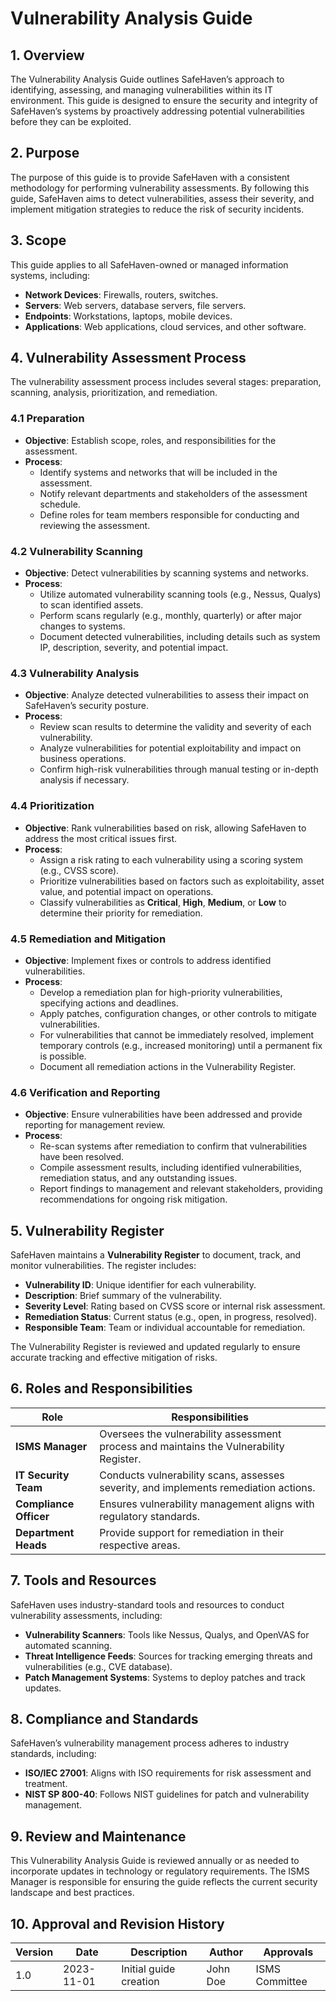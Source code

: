 
# Vulnerability Analysis Guide

## 1. Overview

The Vulnerability Analysis Guide outlines SafeHaven’s approach to identifying, assessing, and managing vulnerabilities within its IT environment. This guide is designed to ensure the security and integrity of SafeHaven’s systems by proactively addressing potential vulnerabilities before they can be exploited.

## 2. Purpose

The purpose of this guide is to provide SafeHaven with a consistent methodology for performing vulnerability assessments. By following this guide, SafeHaven aims to detect vulnerabilities, assess their severity, and implement mitigation strategies to reduce the risk of security incidents.

## 3. Scope

This guide applies to all SafeHaven-owned or managed information systems, including:
- **Network Devices**: Firewalls, routers, switches.
- **Servers**: Web servers, database servers, file servers.
- **Endpoints**: Workstations, laptops, mobile devices.
- **Applications**: Web applications, cloud services, and other software.
  
## 4. Vulnerability Assessment Process

The vulnerability assessment process includes several stages: preparation, scanning, analysis, prioritization, and remediation. 

### 4.1 Preparation
- **Objective**: Establish scope, roles, and responsibilities for the assessment.
- **Process**:
  - Identify systems and networks that will be included in the assessment.
  - Notify relevant departments and stakeholders of the assessment schedule.
  - Define roles for team members responsible for conducting and reviewing the assessment.

### 4.2 Vulnerability Scanning
- **Objective**: Detect vulnerabilities by scanning systems and networks.
- **Process**:
  - Utilize automated vulnerability scanning tools (e.g., Nessus, Qualys) to scan identified assets.
  - Perform scans regularly (e.g., monthly, quarterly) or after major changes to systems.
  - Document detected vulnerabilities, including details such as system IP, description, severity, and potential impact.

### 4.3 Vulnerability Analysis
- **Objective**: Analyze detected vulnerabilities to assess their impact on SafeHaven’s security posture.
- **Process**:
  - Review scan results to determine the validity and severity of each vulnerability.
  - Analyze vulnerabilities for potential exploitability and impact on business operations.
  - Confirm high-risk vulnerabilities through manual testing or in-depth analysis if necessary.

### 4.4 Prioritization
- **Objective**: Rank vulnerabilities based on risk, allowing SafeHaven to address the most critical issues first.
- **Process**:
  - Assign a risk rating to each vulnerability using a scoring system (e.g., CVSS score).
  - Prioritize vulnerabilities based on factors such as exploitability, asset value, and potential impact on operations.
  - Classify vulnerabilities as **Critical**, **High**, **Medium**, or **Low** to determine their priority for remediation.

### 4.5 Remediation and Mitigation
- **Objective**: Implement fixes or controls to address identified vulnerabilities.
- **Process**:
  - Develop a remediation plan for high-priority vulnerabilities, specifying actions and deadlines.
  - Apply patches, configuration changes, or other controls to mitigate vulnerabilities.
  - For vulnerabilities that cannot be immediately resolved, implement temporary controls (e.g., increased monitoring) until a permanent fix is possible.
  - Document all remediation actions in the Vulnerability Register.

### 4.6 Verification and Reporting
- **Objective**: Ensure vulnerabilities have been addressed and provide reporting for management review.
- **Process**:
  - Re-scan systems after remediation to confirm that vulnerabilities have been resolved.
  - Compile assessment results, including identified vulnerabilities, remediation status, and any outstanding issues.
  - Report findings to management and relevant stakeholders, providing recommendations for ongoing risk mitigation.

## 5. Vulnerability Register

SafeHaven maintains a **Vulnerability Register** to document, track, and monitor vulnerabilities. The register includes:
- **Vulnerability ID**: Unique identifier for each vulnerability.
- **Description**: Brief summary of the vulnerability.
- **Severity Level**: Rating based on CVSS score or internal risk assessment.
- **Remediation Status**: Current status (e.g., open, in progress, resolved).
- **Responsible Team**: Team or individual accountable for remediation.

The Vulnerability Register is reviewed and updated regularly to ensure accurate tracking and effective mitigation of risks.

## 6. Roles and Responsibilities

| Role                    | Responsibilities                                                  |
|-------------------------|-------------------------------------------------------------------|
| **ISMS Manager**        | Oversees the vulnerability assessment process and maintains the Vulnerability Register. |
| **IT Security Team**    | Conducts vulnerability scans, assesses severity, and implements remediation actions. |
| **Compliance Officer**  | Ensures vulnerability management aligns with regulatory standards. |
| **Department Heads**    | Provide support for remediation in their respective areas.        |

## 7. Tools and Resources

SafeHaven uses industry-standard tools and resources to conduct vulnerability assessments, including:
- **Vulnerability Scanners**: Tools like Nessus, Qualys, and OpenVAS for automated scanning.
- **Threat Intelligence Feeds**: Sources for tracking emerging threats and vulnerabilities (e.g., CVE database).
- **Patch Management Systems**: Systems to deploy patches and track updates.

## 8. Compliance and Standards

SafeHaven’s vulnerability management process adheres to industry standards, including:
- **ISO/IEC 27001**: Aligns with ISO requirements for risk assessment and treatment.
- **NIST SP 800-40**: Follows NIST guidelines for patch and vulnerability management.
  
## 9. Review and Maintenance

This Vulnerability Analysis Guide is reviewed annually or as needed to incorporate updates in technology or regulatory requirements. The ISMS Manager is responsible for ensuring the guide reflects the current security landscape and best practices.

## 10. Approval and Revision History

| Version | Date       | Description                  | Author        | Approvals       |
|---------|------------|------------------------------|---------------|-----------------|
| 1.0     | 2023-11-01 | Initial guide creation       | John Doe    | ISMS Committee  |

